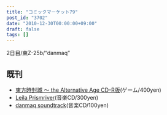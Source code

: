 ```yaml
---
title: "コミックマーケット79"
post_id: "3702"
date: "2010-12-30T00:00:00+09:00"
draft: false
tags: []
---
```



2日目/東Z-25b/“danmaq”

## 既刊



  * [東方時封城 ～ the Alternative Age CD-R版](/!/thA/)(ゲーム/400yen)
  * [Leila Prismriver](/!/leila/)(音楽CD/300yen)
  * [danmaq soundtrack](/!/dst/)(音楽CD/100yen)

